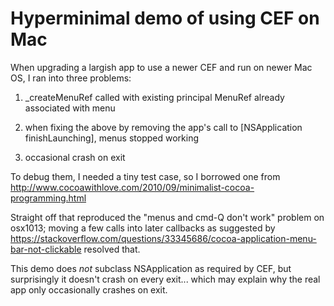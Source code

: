 # Hyperminimal demo of using CEF on Mac

When upgrading a largish app to use a newer CEF and run on newer Mac OS, I ran into three problems:

1) _createMenuRef called with existing principal MenuRef already associated with menu

2) when fixing the above by removing the app's call to [NSApplication finishLaunching],
   menus stopped working

3) occasional crash on exit

To debug them, I needed a tiny test case, so I borrowed one from
http://www.cocoawithlove.com/2010/09/minimalist-cocoa-programming.html

Straight off that reproduced the "menus and cmd-Q don't work" problem on osx1013;
moving a few calls into later callbacks as suggested by
https://stackoverflow.com/questions/33345686/cocoa-application-menu-bar-not-clickable
resolved that.

This demo does *not* subclass NSApplication as required by CEF,
but surprisingly it doesn't crash on every exit... which may
explain why the real app only occasionally crashes on exit.
